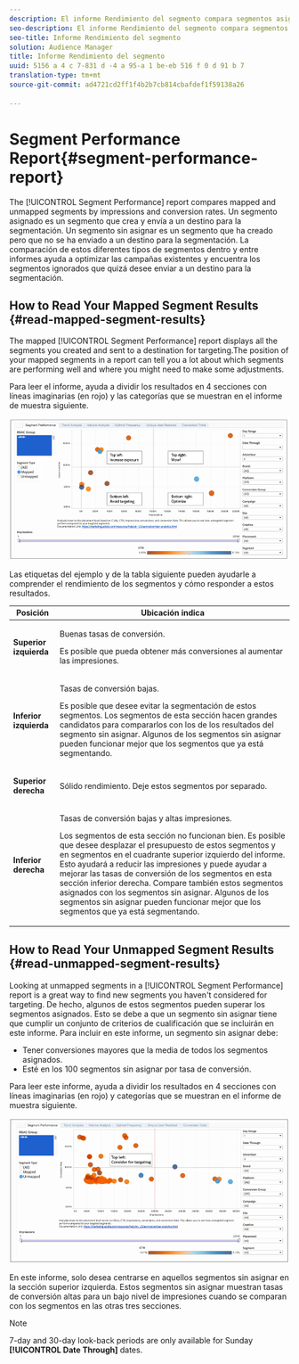 ```yaml
---
description: El informe Rendimiento del segmento compara segmentos asignados y sin asignar por impresiones y tasas de conversión. Un segmento asignado es un segmento que crea y envía a un destino para la segmentación. Un segmento sin asignar es un segmento que ha creado pero que no se ha enviado a un destino para la segmentación. La comparación de estos diferentes tipos de segmentos dentro y entre informes ayuda a optimizar las campañas existentes y encuentra los segmentos ignorados que quizá desee enviar a un destino para la segmentación.
seo-description: El informe Rendimiento del segmento compara segmentos asignados y sin asignar por impresiones y tasas de conversión. Un segmento asignado es un segmento que crea y envía a un destino para la segmentación. Un segmento sin asignar es un segmento que ha creado pero que no se ha enviado a un destino para la segmentación. La comparación de estos diferentes tipos de segmentos dentro y entre informes ayuda a optimizar las campañas existentes y encuentra los segmentos ignorados que quizá desee enviar a un destino para la segmentación.
seo-title: Informe Rendimiento del segmento
solution: Audience Manager
title: Informe Rendimiento del segmento
uuid: 5156 a 4 c 7-831 d -4 a 95-a 1 be-eb 516 f 0 d 91 b 7
translation-type: tm+mt
source-git-commit: ad4721cd2ff1f4b2b7cb814cbafdef1f59138a26

---
```



# Segment Performance Report{#segment-performance-report}

The [!UICONTROL Segment Performance] report compares mapped and unmapped segments by impressions and conversion rates. Un segmento asignado es un segmento que crea y envía a un destino para la segmentación. Un segmento sin asignar es un segmento que ha creado pero que no se ha enviado a un destino para la segmentación. La comparación de estos diferentes tipos de segmentos dentro y entre informes ayuda a optimizar las campañas existentes y encuentra los segmentos ignorados que quizá desee enviar a un destino para la segmentación.

## How to Read Your Mapped Segment Results {#read-mapped-segment-results}

The mapped [!UICONTROL Segment Performance] report displays all the segments you created and sent to a destination for targeting.The position of your mapped segments in a report can tell you a lot about which segments are performing well and where you might need to make some adjustments.

Para leer el informe, ayuda a dividir los resultados en 4 secciones con líneas imaginarias (en rojo) y las categorías que se muestran en el informe de muestra siguiente.

![](assets/mapped-segment-performance.png)

Las etiquetas del ejemplo y de la tabla siguiente pueden ayudarle a comprender el rendimiento de los segmentos y cómo responder a estos resultados.

<table id="table_A29253B30DFA4CD7B3B7C320DE0BDEA4"> 
 <thead> 
  <tr> 
   <th colname="col1" class="entry"> Posición </th> 
   <th colname="col2" class="entry"> Ubicación indica </th> 
  </tr> 
 </thead>
 <tbody> 
  <tr> 
   <td colname="col1"> <p> <b>Superior izquierda</b> </p> </td> 
   <td colname="col2"> <p>Buenas tasas de conversión. </p> <p>Es posible que pueda obtener más conversiones al aumentar las impresiones. </p> </td> 
  </tr> 
  <tr> 
   <td colname="col1"> <p> <b>Inferior izquierda</b> </p> </td> 
   <td colname="col2"> <p>Tasas de conversión bajas. </p> <p>Es posible que desee evitar la segmentación de estos segmentos. Los segmentos de esta sección hacen grandes candidatos para compararlos con los de los resultados del segmento sin asignar. Algunos de los segmentos sin asignar pueden funcionar mejor que los segmentos que ya está segmentando. </p> </td> 
  </tr> 
  <tr> 
   <td colname="col1"> <p> <b>Superior derecha</b> </p> </td> 
   <td colname="col2"> <p>Sólido rendimiento. Deje estos segmentos por separado. </p> </td> 
  </tr> 
  <tr> 
   <td colname="col1"> <p> <b>Inferior derecha</b> </p> </td> 
   <td colname="col2"> <p>Tasas de conversión bajas y altas impresiones. </p> <p>Los segmentos de esta sección no funcionan bien. Es posible que desee desplazar el presupuesto de estos segmentos y en segmentos en el cuadrante superior izquierdo del informe. Esto ayudará a reducir las impresiones y puede ayudar a mejorar las tasas de conversión de los segmentos en esta sección inferior derecha. Compare también estos segmentos asignados con los segmentos sin asignar. Algunos de los segmentos sin asignar pueden funcionar mejor que los segmentos que ya está segmentando. </p> </td> 
  </tr> 
 </tbody> 
</table>

## How to Read Your Unmapped Segment Results {#read-unmapped-segment-results}

Looking at unmapped segments in a [!UICONTROL Segment Performance] report is a great way to find new segments you haven&#39;t considered for targeting. De hecho, algunos de estos segmentos pueden superar los segmentos asignados. Esto se debe a que un segmento sin asignar tiene que cumplir un conjunto de criterios de cualificación que se incluirán en este informe. Para incluir en este informe, un segmento sin asignar debe:

* Tener conversiones mayores que la media de todos los segmentos asignados.
* Esté en los 100 segmentos sin asignar por tasa de conversión.

Para leer este informe, ayuda a dividir los resultados en 4 secciones con líneas imaginarias (en rojo) y categorías que se muestran en el informe de muestra siguiente.

![](assets/unmapped-segment-performance.png)

En este informe, solo desea centrarse en aquellos segmentos sin asignar en la sección superior izquierda. Estos segmentos sin asignar muestran tasas de conversión altas para un bajo nivel de impresiones cuando se comparan con los segmentos en las otras tres secciones.

>[!NOTE]
>
>7-day and 30-day look-back periods are only available for Sunday **[!UICONTROL Date Through]** dates.
